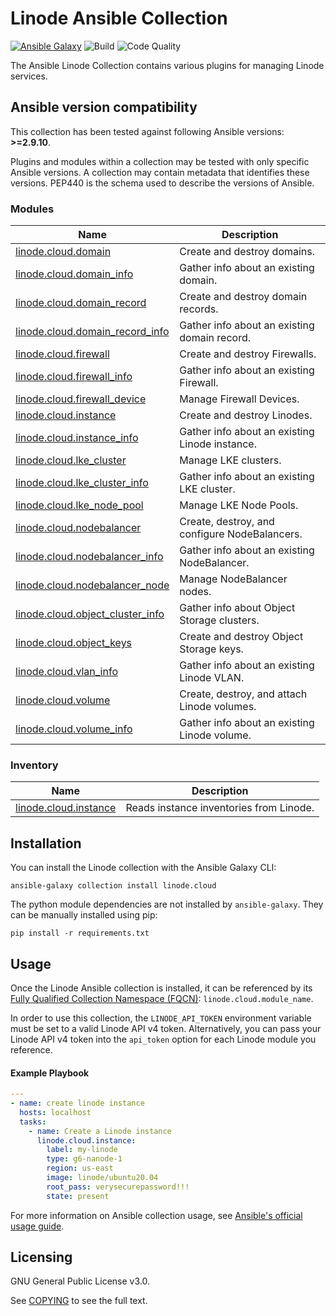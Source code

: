 # Linode Ansible Collection
[![Ansible Galaxy](https://img.shields.io/badge/galaxy-linode.cloud-660198.svg?style=flat)](https://galaxy.ansible.com/linode/cloud/) 
![Build](https://img.shields.io/github/workflow/status/linode/ansible_linode/Run%20Integration%20Tests/main?label=tests)
![Code Quality](https://img.shields.io/lgtm/grade/python/github/linode/ansible_linode?label=code%20quality)

The Ansible Linode Collection contains various plugins for managing Linode services.

<!--start requires_ansible-->
## Ansible version compatibility

This collection has been tested against following Ansible versions: **>=2.9.10**.

Plugins and modules within a collection may be tested with only specific Ansible versions.
A collection may contain metadata that identifies these versions.
PEP440 is the schema used to describe the versions of Ansible.
<!--end requires_ansible-->

<!--start collection content-->
### Modules
Name | Description
--- | ---
[linode.cloud.domain](https://github.com/linode/ansible_linode/blob/v0.7.1/docs/modules/domain.md)|Create and destroy domains.
[linode.cloud.domain_info](https://github.com/linode/ansible_linode/blob/v0.7.1/docs/modules/domain_info.md)|Gather info about an existing domain.
[linode.cloud.domain_record](https://github.com/linode/ansible_linode/blob/v0.7.1/docs/modules/domain_record.md)|Create and destroy domain records.
[linode.cloud.domain_record_info](https://github.com/linode/ansible_linode/blob/v0.7.1/docs/modules/domain_record_info.md)|Gather info about an existing domain record.
[linode.cloud.firewall](https://github.com/linode/ansible_linode/blob/v0.7.1/docs/modules/firewall.md)|Create and destroy Firewalls.
[linode.cloud.firewall_info](https://github.com/linode/ansible_linode/blob/v0.7.1/docs/modules/firewall_info.md)|Gather info about an existing Firewall.
[linode.cloud.firewall_device](https://github.com/linode/ansible_linode/blob/v0.7.1/docs/modules/firewall_device.md)|Manage Firewall Devices.
[linode.cloud.instance](https://github.com/linode/ansible_linode/blob/v0.7.1/docs/modules/instance.md)|Create and destroy Linodes.
[linode.cloud.instance_info](https://github.com/linode/ansible_linode/blob/v0.7.1/docs/modules/instance_info.md)|Gather info about an existing Linode instance.
[linode.cloud.lke_cluster](https://github.com/linode/ansible_linode/blob/v0.7.1/docs/modules/lke_cluster.md)|Manage LKE clusters.
[linode.cloud.lke_cluster_info](https://github.com/linode/ansible_linode/blob/v0.7.1/docs/modules/lke_cluster_info.md)|Gather info about an existing LKE cluster.
[linode.cloud.lke_node_pool](https://github.com/linode/ansible_linode/blob/v0.7.1/docs/modules/lke_node_pool.md)|Manage LKE Node Pools.
[linode.cloud.nodebalancer](https://github.com/linode/ansible_linode/blob/v0.7.1/docs/modules/nodebalancer.md)|Create, destroy, and configure NodeBalancers.
[linode.cloud.nodebalancer_info](https://github.com/linode/ansible_linode/blob/v0.7.1/docs/modules/nodebalancer_info.md)|Gather info about an existing NodeBalancer.
[linode.cloud.nodebalancer_node](https://github.com/linode/ansible_linode/blob/v0.7.1/docs/modules/nodebalancer_node.md)|Manage NodeBalancer nodes.
[linode.cloud.object_cluster_info](https://github.com/linode/ansible_linode/blob/v0.7.1/docs/modules/object_cluster_info.md)|Gather info about Object Storage clusters.
[linode.cloud.object_keys](https://github.com/linode/ansible_linode/blob/v0.7.1/docs/modules/object_keys.md)|Create and destroy Object Storage keys.
[linode.cloud.vlan_info](https://github.com/linode/ansible_linode/blob/v0.7.1/docs/modules/vlan_info.md)|Gather info about an existing Linode VLAN.
[linode.cloud.volume](https://github.com/linode/ansible_linode/blob/v0.7.1/docs/modules/volume.md)|Create, destroy, and attach Linode volumes.
[linode.cloud.volume_info](https://github.com/linode/ansible_linode/blob/v0.7.1/docs/modules/volume_info.md)|Gather info about an existing Linode volume.

### Inventory
Name | Description
--- | ---
[linode.cloud.instance](https://github.com/linode/ansible_linode/blob/v0.7.1/docs/inventory/instance.rst)|Reads instance inventories from Linode.

<!--end collection content-->

## Installation

You can install the Linode collection with the Ansible Galaxy CLI:

```shell
ansible-galaxy collection install linode.cloud
```

The python module dependencies are not installed by `ansible-galaxy`.  They can
be manually installed using pip:

```shell
pip install -r requirements.txt
```

## Usage
Once the Linode Ansible collection is installed, it can be referenced by its [Fully Qualified Collection Namespace (FQCN)](https://github.com/ansible-collections/overview#terminology): `linode.cloud.module_name`.

In order to use this collection, the `LINODE_API_TOKEN` environment variable must be set to a valid Linode API v4 token. 
Alternatively, you can pass your Linode API v4 token into the `api_token` option for each Linode module you reference.

#### Example Playbook
```yaml
---
- name: create linode instance
  hosts: localhost
  tasks:
    - name: Create a Linode instance    
      linode.cloud.instance:
        label: my-linode
        type: g6-nanode-1
        region: us-east
        image: linode/ubuntu20.04
        root_pass: verysecurepassword!!!
        state: present
```

For more information on Ansible collection usage, see [Ansible's official usage guide](https://docs.ansible.com/ansible/latest/user_guide/collections_using.html).

## Licensing

GNU General Public License v3.0.

See [COPYING](COPYING) to see the full text.
